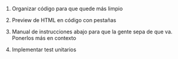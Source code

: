 1. Organizar código para que quede más limpio

2. Preview de HTML en código con pestañas

3. Manual de instrucciones abajo para que la gente sepa de que va. Ponerlos más en contexto

4. Implementar test unitarios